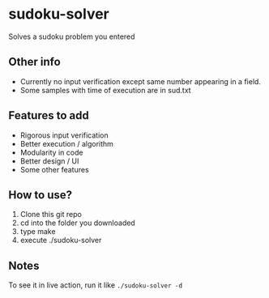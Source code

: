 # sudoku-solver

Solves a sudoku problem you entered

## Other info

- Currently no input verification except same number appearing in a field.
- Some samples with time of execution are in sud.txt

## Features to add

- Rigorous input verification
- Better execution / algorithm
- Modularity in code
- Better design / UI
- Some other features

## How to use?

1. Clone this git repo
2. cd into the folder you downloaded
3. type make
4. execute ./sudoku-solver

## Notes
To see it in live action, run it like
`./sudoku-solver -d`
